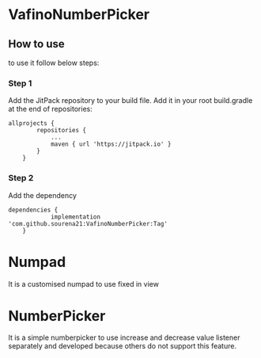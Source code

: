 # VafinoNumberPicker



## How to use
to use it follow below steps:

### Step 1
Add the JitPack repository to your build file.
Add it in your root build.gradle at the end of repositories:

```
allprojects {
		repositories {
			...
			maven { url 'https://jitpack.io' }
		}
	}
```
	
### Step 2
Add the dependency

```
dependencies {
	        implementation 'com.github.sourena21:VafinoNumberPicker:Tag'
	}
```

# Numpad

It is a customised numpad to use fixed in view

# NumberPicker

It is a simple numberpicker to use increase and decrease value listener separately and developed because others do not support this feature.
